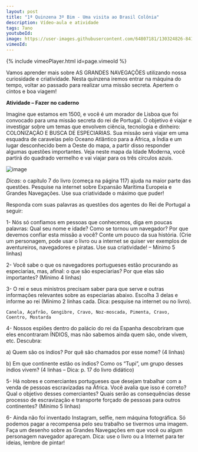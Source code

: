 ```yaml
---
layout: post
title: "1ª Quinzena 3º Bim - Uma visita ao Brasil Colônia"
description: Vídeo-aula e atividade
tags: 7ano
youtubeId:
image: https://user-images.githubusercontent.com/64807181/130324826-84187a32-e67b-43ea-93e6-8a9f9ee718ef.png
vimeoId: 
---
```


{% include vimeoPlayer.html id=page.vimeoId %}

Vamos aprender mais sobre AS GRANDES NAVEGAÇÕES utilizando nossa curiosidade e criatividade. Nesta quinzena iremos entrar na máquina do tempo, voltar ao passado para realizar uma missão secreta. Apertem o cintos e boa viagem!

**Atividade – Fazer no caderno**

Imagine que estamos em 1500, e você é um morador de Lisboa que foi convocado para uma missão secreta do rei de Portugal. O objetivo é viajar e investigar sobre um temas que envolvem ciência, tecnologia e dinheiro: COLONIZAÇÃO E BUSCA DE ESPECIARIAS. Sua missão será viajar em uma esquadra de caravelas pelo Oceano Atlântico para a África, a Índia e um lugar desconhecido bem a Oeste do mapa, a partir disso responder algumas questões importantes. Veja neste mapa da Idade Moderna, você partirá do quadrado vermelho e vai viajar para os três círculos azuis. 

![image](https://user-images.githubusercontent.com/64807181/130324826-84187a32-e67b-43ea-93e6-8a9f9ee718ef.png)

*Dicas*: o capítulo 7 do livro (começa na página 117) ajuda na maior parte das questões. Pesquise na internet sobre Expansão Marítima Europeia e Grandes Navegações. Use sua criatividade o máximo que puder!

Responda com suas palavras as questões dos agentes do Rei de Portugal a seguir:

1- Nós só confiamos em pessoas que conhecemos, diga em poucas palavras: Qual seu nome e idade? Como se tornou um navegador? Por que devemos confiar esta missão a você? Conte um pouco da sua história. (Crie um personagem, pode usar o livro ou a internet se quiser ver exemplos de aventureiros, navegadores e piratas. Use sua criatividade! – Mínimo 5 linhas)

2- Você sabe o que os navegadores portugueses estão procurando as especiarias, mas, afinal: o que são especiarias? Por que elas são importantes? (Mínimo 4 linhas)

3- O rei e seus ministros precisam saber para que serve e outras informações relevantes sobre as especiarias abaixo. Escolha 3 delas e informe ao rei (Mínimo 2 linhas cada. Dica: pesquise na internet ou no livro).

    Canela, Açafrão, Gengibre, Cravo, Noz-moscada, Pimenta, Cravo, Coentro, Mostarda

4- Nossos espiões dentro do palácio do rei da Espanha descobriram que eles encontraram ÍNDIOS, mas não sabemos ainda quem são, onde vivem, etc. Descubra:

a) Quem são os índios? Por quê são chamados por esse nome? (4 linhas)

b) Em que continente estão os índios? Como os “Tupi”, um grupo desses índios vivem? (4 linhas – Dica: p. 17 do livro didático)

5- Há nobres e comerciantes portugueses que desejam trabalhar com a venda de pessoas escravizadas na África. Você avalia que isso é correto? Qual o objetivo desses comerciantes? Quais serão as consequências desse processo de escravização e transporte forçado de pessoas para outros continentes? (Mínimo 5 linhas)

6- Ainda não foi inventado Instagram, selfie, nem máquina fotográfica. Só podemos pagar a recompensa pelo seu trabalho se tivermos uma imagem. Faça um desenho sobre as Grandes Navegações em que você ou algum personagem navegador apareçam. Dica: use o livro ou a Internet para ter ideias, lembre de pintar!




